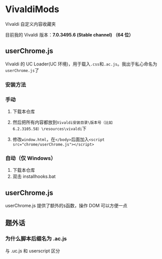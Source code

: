 # VivaldiMods

Vivaldi 自定义内容收藏夹

目前我的 Vivaldi 版本：**7.0.3495.6 (Stable channel) （64 位）** 

## userChrome.js

Vivaldi 的 UC Loader(UC 环境)，用于载入`.css`和`.ac.js`。我出于私心命名为`userChrome.js`了

### 安装方法

### 手动

1. 下载本仓库

2. 然后把所有内容都放到`Vivaldi安装目录\版本号（比如6.2.3105.58）\resources\vivaldi`下
3. 修改`window.html`，在`</body>`后面加入`<script src="chrome/userChrome.js"></script>`

### 自动（仅 Windows）

1. 下载本仓库
2. 双击 installhooks.bat

## userChrome.js

userChrome.js 提供了额外的`$`函数，操作 DOM 可以方便一点

## 题外话

### 为什么脚本后缀名为 .ac.js

与 .uc.js 和 userscript 区分